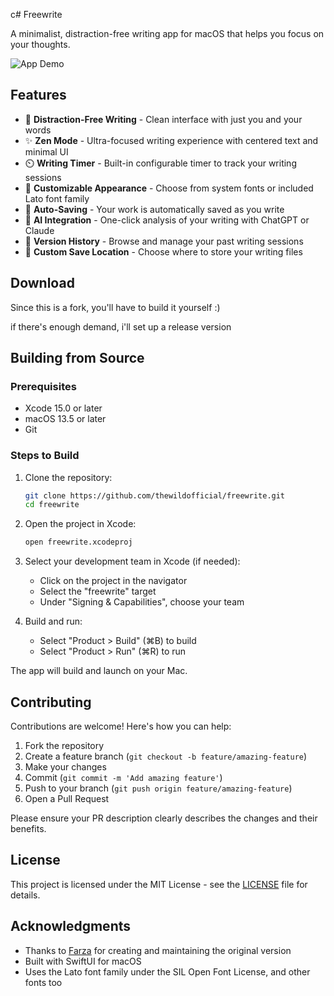 c# Freewrite

A minimalist, distraction-free writing app for macOS that helps you focus on your thoughts.

![App Demo](https://i.imgur.com/2ucbtff.gif)

## Features

- 🎯 **Distraction-Free Writing** - Clean interface with just you and your words
- ✨ **Zen Mode** - Ultra-focused writing experience with centered text and minimal UI
- ⏲️ **Writing Timer** - Built-in configurable timer to track your writing sessions
- 🎨 **Customizable Appearance** - Choose from system fonts or included Lato font family
- 💾 **Auto-Saving** - Your work is automatically saved as you write
- 🤖 **AI Integration** - One-click analysis of your writing with ChatGPT or Claude
- 📂 **Version History** - Browse and manage your past writing sessions
- 🎯 **Custom Save Location** - Choose where to store your writing files

## Download

Since this is a fork, you'll have to build it yourself :)

if there's enough demand, i'll set up a release version

## Building from Source

### Prerequisites
- Xcode 15.0 or later
- macOS 13.5 or later
- Git

### Steps to Build

1. Clone the repository:
   ```bash
   git clone https://github.com/thewildofficial/freewrite.git
   cd freewrite
   ```

2. Open the project in Xcode:
   ```bash
   open freewrite.xcodeproj
   ```

3. Select your development team in Xcode (if needed):
   - Click on the project in the navigator
   - Select the "freewrite" target
   - Under "Signing & Capabilities", choose your team

4. Build and run:
   - Select "Product > Build" (⌘B) to build
   - Select "Product > Run" (⌘R) to run

The app will build and launch on your Mac.

## Contributing

Contributions are welcome! Here's how you can help:

1. Fork the repository
2. Create a feature branch (`git checkout -b feature/amazing-feature`)
3. Make your changes
4. Commit (`git commit -m 'Add amazing feature'`)
5. Push to your branch (`git push origin feature/amazing-feature`)
6. Open a Pull Request

Please ensure your PR description clearly describes the changes and their benefits.

## License

This project is licensed under the MIT License - see the [LICENSE](LICENSE) file for details.

## Acknowledgments

- Thanks to [Farza](https://github.com/farzaa) for creating and maintaining the original version
- Built with SwiftUI for macOS
- Uses the Lato font family under the SIL Open Font License, and other fonts too

